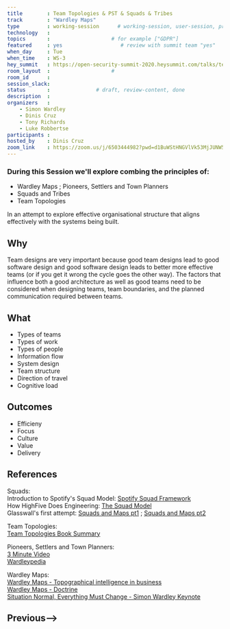 ```yaml
---
title        : Team Topologies & PST & Squads & Tribes
track        : "Wardley Maps"
type         : working-session      # working-session, user-session, product-session
technology   :
topics       :                    # for example ["GDPR"]
featured     : yes                   # review with summit team "yes"
when_day     : Tue
when_time    : WS-3
hey_summit   : https://open-security-summit-2020.heysummit.com/talks/team-topologies-psd-squads-tribes/
room_layout  :                    #
room_id      : 
session_slack: 
status       :               # draft, review-content, done
description  :
organizers   :
    - Simon Wardley
    - Dinis Cruz
    - Tony Richards
    - Luke Robbertse
participants :
hosted_by    : Dinis Cruz
zoom_link    : https://zoom.us/j/6503444982?pwd=d1BuWStHNGVlVk53MjJUNW5aZEFuUT09
---
```



### During this Session we'll explore combing the principles of:
- Wardley Maps ; Pioneers, Settlers and Town Planners
- Squads and Tribes
- Team Topologies  

In an attempt to explore effective organisational structure that aligns effectively with the systems being built.

## Why

Team designs are very important because good team designs lead to good software design and good software design leads to better more effective teams (or if you get it wrong the cycle goes the other way).
The factors that influence both a good architecture as well as good teams need to be considered when designing teams, team boundaries, and the planned communication required between teams.

## What

- Types of teams
- Types of work
- Types of people
- Information flow
- System design
- Team structure
- Direction of travel
- Cognitive load

## Outcomes

- Efficieny
- Focus
- Culture
- Value
- Delivery

## References

Squads:  
Introduction to Spotify's Squad Model: [Spotify Squad Framework](https://medium.com/pm101/spotify-squad-framework-part-i-8f74bcfcd761)  
How HighFive Does Engineering: [The Squad Model](https://highfive.com/blog/highfive-team-engineering-squad-model)  
Glasswall's first attempt: [Squads and Maps pt1](https://www.slideshare.net/LukeRobbertse/glasswall-squads-and-maps-framework-v05) ; [Squads and Maps pt2](https://www.slideshare.net/LukeRobbertse/presentations)

Team Topologies:  
[Team Topologies Book Summary](https://markosrendell.wordpress.com/2020/02/04/team-topologies-book-summary-part-1-of-3-key-concepts/)  

Pioneers, Settlers and Town Planners:  
[3 Minute Video](https://www.youtube.com/watch?v=wNAyxSkjS_c)  
[Wardleypedia](http://wardleypedia.org/mediawiki/index.php/Pioneers_settlers_town_planners)  

Wardley Maps:   
[Wardley Maps - Topographical intelligence in business](https://medium.com/wardleymaps)  
[Wardley Maps - Doctrine](https://learnwardleymapping.com/home/doctrine/)  
[Situation Normal, Everything Must Change - Simon Wardley Keynote](https://www.youtube.com/watch?v=Ty6pOVEc3bA)  


## Previous-->
